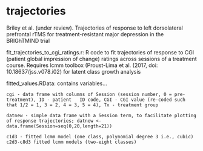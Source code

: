 # trajectories
Briley et al. (under review). Trajectories of response to left dorsolateral prefrontal rTMS for treatment-resistant major depression in the BRIGhTMIND trial

fit_trajectories_to_cgi_ratings.r: R code to fit trajectories of response to CGI (patient global impression of change) ratings across sessions of a treatment course. Requires lcmm toolbox (Proust-Lima et al. (2017, doi: 10.18637/jss.v078.i02) for latent class growth analysis

fitted_values.RData: contains variables...

    cgi - data frame with columns of Session (session number, 0 = pre-treatment), ID - patient   ID code, CGI - CGI value (re-coded such that 1/2 = 1, 3 = 2, 4 = 3, 5 = 4), Tx - treatment group

    datnew - simple data frame with a Session term, to facilitate plotting of response trajectories; datnew <- data.frame(Session=seq(0,20,length=21))

    c1d3 - fitted lcmm model (one class, polynomial degree 3 i.e., cubic)
    c2d3-c8d3 fitted lcmm models (two-eight classes)
    
